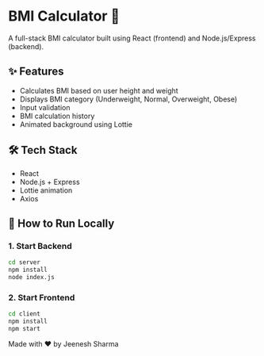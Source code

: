 # BMI Calculator 🧮

A full-stack BMI calculator built using React (frontend) and Node.js/Express (backend).

## ✨ Features
- Calculates BMI based on user height and weight
- Displays BMI category (Underweight, Normal, Overweight, Obese)
- Input validation
- BMI calculation history
- Animated background using Lottie

## 🛠️ Tech Stack
- React
- Node.js + Express
- Lottie animation
- Axios

## 🚀 How to Run Locally

### 1. Start Backend
```bash
cd server
npm install
node index.js 
```
### 2. Start Frontend
```bash
cd client
npm install
npm start
```

Made with ❤️ by Jeenesh Sharma
